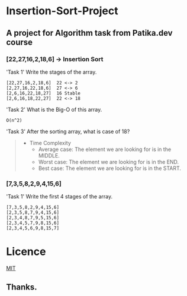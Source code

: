 # Insertion-Sort-Project

## A project for Algorithm task from Patika.dev course

### [22,27,16,2,18,6] -> Insertion Sort

'Task 1' Write the stages of the array.

    [22,27,16,2,18,6]  22 <-> 2
    [2,27,16,22,18,6]  27 <-> 6
    [2,6,16,22,18,27]  16 Stable 
    [2,6,16,18,22,27]  22 <-> 18
    
'Task 2' What is the Big-O of this array.

    O(n^2)
    
'Task 3' After the sorting array, what is case of 18?

> - Time Complexity
>   - Average case: The element we are looking for is in the MIDDLE.
>   - Worst case: The element we are looking for is in the END.
>   - Best case: The element we are looking for is in the START.

### [7,3,5,8,2,9,4,15,6]

'Task 1' Write the first 4 stages of the array.

    [7,3,5,8,2,9,4,15,6]
    [2,3,5,8,7,9,4,15,6]
    [2,3,4,8,7,9,5,15,6]
    [2,3,4,5,7,9,8,15,6]
    [2,3,4,5,6,9,8,15,7]
    
# Licence

[MIT](https://choosealicense.com/licenses/mit)

## Thanks.

